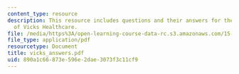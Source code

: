 ```yaml
---
content_type: resource
description: This resource includes questions and their answers for the case study
  of Vicks Healthcare.
file: /media/https%3A/open-learning-course-data-rc.s3.amazonaws.com/15-810-marketing-management-fall-2004/890a1c66873e596e2dae3073f3c11cf9_vicks_answers.pdf
file_type: application/pdf
resourcetype: Document
title: vicks_answers.pdf
uid: 890a1c66-873e-596e-2dae-3073f3c11cf9
---
```

